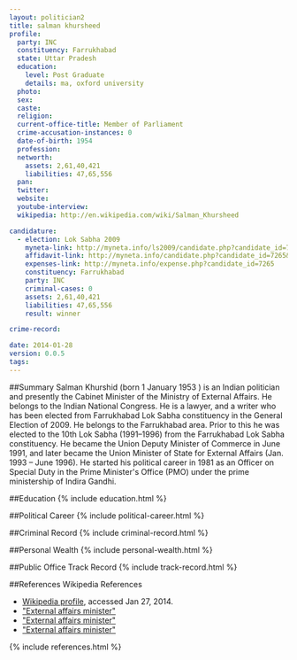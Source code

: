 ```yaml
---
layout: politician2
title: salman khursheed
profile: 
  party: INC
  constituency: Farrukhabad
  state: Uttar Pradesh
  education: 
    level: Post Graduate
    details: ma, oxford university
  photo: 
  sex: 
  caste: 
  religion: 
  current-office-title: Member of Parliament
  crime-accusation-instances: 0
  date-of-birth: 1954
  profession: 
  networth: 
    assets: 2,61,40,421
    liabilities: 47,65,556
  pan: 
  twitter: 
  website: 
  youtube-interview: 
  wikipedia: http://en.wikipedia.com/wiki/Salman_Khursheed

candidature: 
  - election: Lok Sabha 2009
    myneta-link: http://myneta.info/ls2009/candidate.php?candidate_id=7265
    affidavit-link: http://myneta.info/candidate.php?candidate_id=7265&scan=original
    expenses-link: http://myneta.info/expense.php?candidate_id=7265
    constituency: Farrukhabad 
    party: INC
    criminal-cases: 0
    assets: 2,61,40,421
    liabilities: 47,65,556
    result: winner 

crime-record: 

date: 2014-01-28
version: 0.0.5
tags: 
---
```

##Summary
Salman Khurshid (born 1 January 1953 ) is an Indian politician and presently the Cabinet Minister of the Ministry of External Affairs. He belongs to the Indian National Congress. He is a lawyer, and a writer  who has been elected from Farrukhabad Lok Sabha constituency in the General Election of 2009. He belongs to the Farrukhabad area. Prior to this he was elected to the 10th Lok Sabha (1991–1996) from the Farrukhabad Lok Sabha constituency. He became the Union Deputy Minister of Commerce in June 1991, and later became the Union Minister of State for External Affairs (Jan. 1993 – June 1996). He started his political career in 1981 as an Officer on Special Duty in the Prime Minister's Office (PMO) under the prime ministership of Indira Gandhi.




##Education
{% include education.html %}


##Political Career
{% include political-career.html %}


##Criminal Record
{% include criminal-record.html %}


##Personal Wealth
{% include personal-wealth.html %}


##Public Office Track Record
{% include track-record.html %}


##References
Wikipedia References
- [Wikipedia profile]({{page.profile.wikipedia}}), accessed Jan 27, 2014.
- ["External affairs minister"][wiki1]
- ["External affairs minister"][wiki2]
- ["External affairs minister"][wiki3]

[wiki1]: http://www.mea.gov.in/eam.htm
[wiki2]: http://articles.timesofindia.indiatimes.com/2011-10-21/patna/30306072_1_salman-khurshid-hindi-patna-university
[wiki3]: http://www.indianexpress.com/news/arvind-kejriwal-takes-on-salman-khurshid-again-presents-counter-proof/1016998/


{% include references.html %}